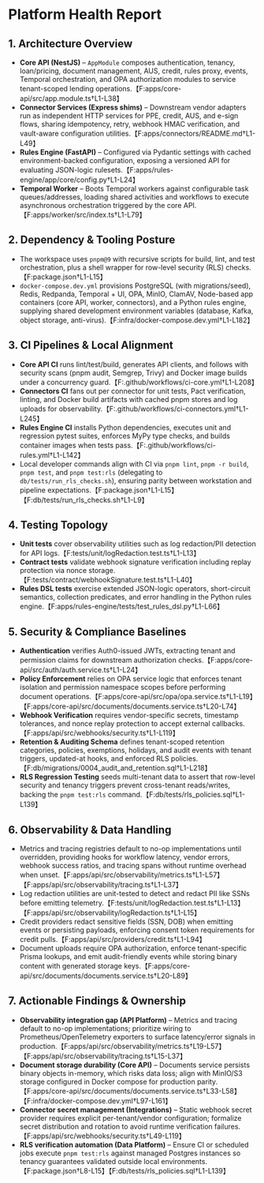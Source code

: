 # Platform Health Report

## 1. Architecture Overview
- **Core API (NestJS)** – `AppModule` composes authentication, tenancy, loan/pricing, document management, AUS, credit, rules proxy, events, Temporal orchestration, and OPA authorization modules to service tenant-scoped lending operations.【F:apps/core-api/src/app.module.ts†L1-L38】
- **Connector Services (Express shims)** – Downstream vendor adapters run as independent HTTP services for PPE, credit, AUS, and e-sign flows, sharing idempotency, retry, webhook HMAC verification, and vault-aware configuration utilities.【F:apps/connectors/README.md†L1-L49】
- **Rules Engine (FastAPI)** – Configured via Pydantic settings with cached environment-backed configuration, exposing a versioned API for evaluating JSON-logic rulesets.【F:apps/rules-engine/app/core/config.py†L1-L24】
- **Temporal Worker** – Boots Temporal workers against configurable task queues/addresses, loading shared activities and workflows to execute asynchronous orchestration triggered by the core API.【F:apps/worker/src/index.ts†L1-L79】

## 2. Dependency & Tooling Posture
- The workspace uses `pnpm@9` with recursive scripts for build, lint, and test orchestration, plus a shell wrapper for row-level security (RLS) checks.【F:package.json†L1-L15】
- `docker-compose.dev.yml` provisions PostgreSQL (with migrations/seed), Redis, Redpanda, Temporal + UI, OPA, MinIO, ClamAV, Node-based app containers (core API, worker, connectors), and a Python rules engine, supplying shared development environment variables (database, Kafka, object storage, anti-virus).【F:infra/docker-compose.dev.yml†L1-L182】

## 3. CI Pipelines & Local Alignment
- **Core API CI** runs lint/test/build, generates API clients, and follows with security scans (pnpm audit, Semgrep, Trivy) and Docker image builds under a concurrency guard.【F:.github/workflows/ci-core.yml†L1-L208】
- **Connectors CI** fans out per connector for unit tests, Pact verification, linting, and Docker build artifacts with cached pnpm stores and log uploads for observability.【F:.github/workflows/ci-connectors.yml†L1-L245】
- **Rules Engine CI** installs Python dependencies, executes unit and regression pytest suites, enforces MyPy type checks, and builds container images when tests pass.【F:.github/workflows/ci-rules.yml†L1-L142】
- Local developer commands align with CI via `pnpm lint`, `pnpm -r build`, `pnpm test`, and `pnpm test:rls` (delegating to `db/tests/run_rls_checks.sh`), ensuring parity between workstation and pipeline expectations.【F:package.json†L1-L15】【F:db/tests/run_rls_checks.sh†L1-L9】

## 4. Testing Topology
- **Unit tests** cover observability utilities such as log redaction/PII detection for API logs.【F:tests/unit/logRedaction.test.ts†L1-L13】
- **Contract tests** validate webhook signature verification including replay protection via nonce storage.【F:tests/contract/webhookSignature.test.ts†L1-L40】
- **Rules DSL tests** exercise extended JSON-logic operators, short-circuit semantics, collection predicates, and error handling in the Python rules engine.【F:apps/rules-engine/tests/test_rules_dsl.py†L1-L66】

## 5. Security & Compliance Baselines
- **Authentication** verifies Auth0-issued JWTs, extracting tenant and permission claims for downstream authorization checks.【F:apps/core-api/src/auth/auth.service.ts†L1-L24】
- **Policy Enforcement** relies on OPA service logic that enforces tenant isolation and permission namespace scopes before performing document operations.【F:apps/core-api/src/opa/opa.service.ts†L1-L19】【F:apps/core-api/src/documents/documents.service.ts†L20-L74】
- **Webhook Verification** requires vendor-specific secrets, timestamp tolerances, and nonce replay protection to accept external callbacks.【F:apps/api/src/webhooks/security.ts†L1-L119】
- **Retention & Auditing Schema** defines tenant-scoped retention categories, policies, exemptions, holidays, and audit events with tenant triggers, updated-at hooks, and enforced RLS policies.【F:db/migrations/0004_audit_and_retention.sql†L1-L218】
- **RLS Regression Testing** seeds multi-tenant data to assert that row-level security and tenancy triggers prevent cross-tenant reads/writes, backing the `pnpm test:rls` command.【F:db/tests/rls_policies.sql†L1-L139】

## 6. Observability & Data Handling
- Metrics and tracing registries default to no-op implementations until overridden, providing hooks for workflow latency, vendor errors, webhook success ratios, and tracing spans without runtime overhead when unset.【F:apps/api/src/observability/metrics.ts†L1-L57】【F:apps/api/src/observability/tracing.ts†L1-L37】
- Log redaction utilities are unit-tested to detect and redact PII like SSNs before emitting telemetry.【F:tests/unit/logRedaction.test.ts†L1-L13】【F:apps/api/src/observability/logRedaction.ts†L1-L15】
- Credit providers redact sensitive fields (SSN, DOB) when emitting events or persisting payloads, enforcing consent token requirements for credit pulls.【F:apps/api/src/providers/credit.ts†L1-L94】
- Document uploads require OPA authorization, enforce tenant-specific Prisma lookups, and emit audit-friendly events while storing binary content with generated storage keys.【F:apps/core-api/src/documents/documents.service.ts†L20-L89】

## 7. Actionable Findings & Ownership
- **Observability integration gap (API Platform)** – Metrics and tracing default to no-op implementations; prioritize wiring to Prometheus/OpenTelemetry exporters to surface latency/error signals in production.【F:apps/api/src/observability/metrics.ts†L19-L57】【F:apps/api/src/observability/tracing.ts†L15-L37】
- **Document storage durability (Core API)** – Documents service persists binary objects in-memory, which risks data loss; align with MinIO/S3 storage configured in Docker compose for production parity.【F:apps/core-api/src/documents/documents.service.ts†L33-L58】【F:infra/docker-compose.dev.yml†L97-L161】
- **Connector secret management (Integrations)** – Static webhook secret provider requires explicit per-tenant/vendor configuration; formalize secret distribution and rotation to avoid runtime verification failures.【F:apps/api/src/webhooks/security.ts†L49-L119】
- **RLS verification automation (Data Platform)** – Ensure CI or scheduled jobs execute `pnpm test:rls` against managed Postgres instances so tenancy guarantees validated outside local environments.【F:package.json†L8-L15】【F:db/tests/rls_policies.sql†L1-L139】
